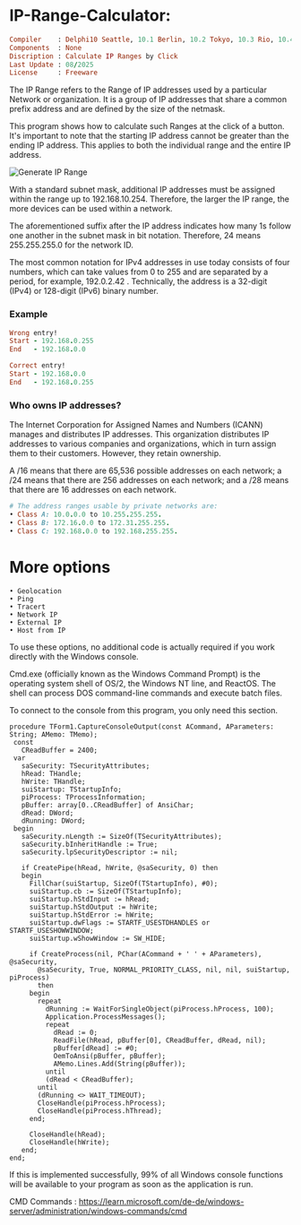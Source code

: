 # IP-Range-Calculator:

```ruby
Compiler    : Delphi10 Seattle, 10.1 Berlin, 10.2 Tokyo, 10.3 Rio, 10.4 Sydney, 11 Alexandria, 12 Athens
Components  : None
Discription : Calculate IP Ranges by Click
Last Update : 08/2025
License     : Freeware
```


The IP Range refers to the Range of IP addresses used by a particular Network or organization. It is a group of IP addresses that share a common prefix address and are defined by the size of the netmask.

This program shows how to calculate such Ranges at the click of a button. It's important to note that the starting IP address cannot be greater than the ending IP address. This applies to both the individual range and the entire IP address.


![Generate IP Range](https://github.com/user-attachments/assets/e1eb89ab-bd83-45c4-be37-d496304e8044)



With a standard subnet mask, additional IP addresses must be assigned within the range up to 192.168.10.254. Therefore, the larger the IP range, the more devices can be used within a network.

The aforementioned suffix after the IP address indicates how many 1s follow one another in the subnet mask in bit notation. Therefore, 24 means 255.255.255.0 for the network ID.

The most common notation for IPv4 addresses in use today consists of four numbers, which can take values from 0 to 255 and are separated by a period, for example, 192.0.2.42 . Technically, the address is a 32-digit (IPv4) or 128-digit (IPv6) binary number.

### Example

```ruby
Wrong entry!
Start - 192.168.0.255
End   - 192.168.0.0

Correct entry!
Start - 192.168.0.0
End   - 192.168.0.255
```

### Who owns IP addresses? 

The Internet Corporation for Assigned Names and Numbers (ICANN) manages and distributes IP addresses. This organization distributes IP addresses to various companies and organizations, which in turn assign them to their customers. However, they retain ownership.

A /16 means that there are 65,536 possible addresses on each network; a /24 means that there are 256 addresses on each network; and a /28 means that there are 16 addresses on each network.

```ruby
# The address ranges usable by private networks are: 
• Class A: 10.0.0.0 to 10.255.255.255. 
• Class B: 172.16.0.0 to 172.31.255.255. 
• Class C: 192.168.0.0 to 192.168.255.255.
```

# More options

```
• Geolocation 
• Ping 
• Tracert 
• Network IP 
• External IP 
• Host from IP
```

To use these options, no additional code is actually required if you work directly with the Windows console.

Cmd.exe (officially known as the Windows Command Prompt) is the operating system shell of OS/2, the Windows NT line, and ReactOS. The shell can process DOS command-line commands and execute batch files.

To connect to the console from this program, you only need this section.

```Delphi
procedure TForm1.CaptureConsoleOutput(const ACommand, AParameters: String; AMemo: TMemo);
 const
   CReadBuffer = 2400;
 var
   saSecurity: TSecurityAttributes;
   hRead: THandle;
   hWrite: THandle;
   suiStartup: TStartupInfo;
   piProcess: TProcessInformation;
   pBuffer: array[0..CReadBuffer] of AnsiChar;
   dRead: DWord;
   dRunning: DWord;
 begin
   saSecurity.nLength := SizeOf(TSecurityAttributes);
   saSecurity.bInheritHandle := True;
   saSecurity.lpSecurityDescriptor := nil;

   if CreatePipe(hRead, hWrite, @saSecurity, 0) then
   begin
     FillChar(suiStartup, SizeOf(TStartupInfo), #0);
     suiStartup.cb := SizeOf(TStartupInfo);
     suiStartup.hStdInput := hRead;
     suiStartup.hStdOutput := hWrite;
     suiStartup.hStdError := hWrite;
     suiStartup.dwFlags := STARTF_USESTDHANDLES or STARTF_USESHOWWINDOW;
     suiStartup.wShowWindow := SW_HIDE;

     if CreateProcess(nil, PChar(ACommand + ' ' + AParameters), @saSecurity,
       @saSecurity, True, NORMAL_PRIORITY_CLASS, nil, nil, suiStartup, piProcess)
       then
     begin
       repeat
         dRunning := WaitForSingleObject(piProcess.hProcess, 100);
         Application.ProcessMessages();
         repeat
           dRead := 0;
           ReadFile(hRead, pBuffer[0], CReadBuffer, dRead, nil);
           pBuffer[dRead] := #0;
           OemToAnsi(pBuffer, pBuffer);
           AMemo.Lines.Add(String(pBuffer));
         until
         (dRead < CReadBuffer);
       until
       (dRunning <> WAIT_TIMEOUT);
       CloseHandle(piProcess.hProcess);
       CloseHandle(piProcess.hThread);
     end;

     CloseHandle(hRead);
     CloseHandle(hWrite);
   end;
end;
```

If this is implemented successfully, 99% of all Windows console functions will be available to your program as soon as the application is run.

CMD Commands : https://learn.microsoft.com/de-de/windows-server/administration/windows-commands/cmd
